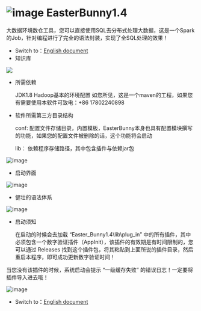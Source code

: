 # ![image](https://user-images.githubusercontent.com/113756063/192142233-2e9a27be-bd96-4a4e-a536-e69480e1aa48.png) EasterBunny1.4
大数据环境数仓工具，您可以直接使用SQL去分布式处理大数据，这是一个Spark的Job，针对编程进行了完全的语法封装，实现了全SQL处理的效果！

 - Switch to：[English document](https://github.com/BeardedManZhao/EasterBunny/blob/main/README.md)
- 知识库
<a href="https://github.com/BeardedManZhao/EasterBunny/blob/main/KnowledgeDocument/knowledge%20base-Chinese.md">
 <img src = "https://user-images.githubusercontent.com/113756063/193165087-b604eab3-d3cf-4b7b-abdf-7d74ec401a89.png"/>
</a>

- 所需依赖

  JDK1.8  Hadoop基本的环境配置
  如您所见，这是一个maven的工程，如果您有需要使用本软件可致电：+86 17802240898

- 软件所需第三方目录结构

  conf: 配置文件存储目录，内置模板，EasterBunny本身也具有配置模块撰写的功能，如果您的配置文件被删除的话，这个功能将会启动

  lib： 依赖程序存储路径，其中包含插件与依赖jar包

![image](https://user-images.githubusercontent.com/113756063/192142287-ebabb07d-00f3-4b80-9d99-42bc3ab444e5.png)

 - 启动界面
 
 ![image](https://user-images.githubusercontent.com/113756063/192140732-6e6456e6-d287-4eae-8fca-4d130ddaf7b4.png)
 
 - 健壮的语法体系
 
 ![image](https://user-images.githubusercontent.com/113756063/192140844-cea15645-82d3-439a-ba32-1d9e338d74dc.png)
 
 - 启动须知
 
   在启动的时候会去加载 “Easter_Bunny1.4\lib\plug_in” 中的所有插件，其中必须包含一个数字验证插件（AppInit），该插件的有效期是有时间限制的，您可以通过 Releases 找到这个插件包，将其粘贴到上面所说的插件目录，然后重启本程序，即可成功更新数字验证时间！
  
  当您没有该插件的时候，系统启动会提示 “一级缓存失败” 的错误日志！一定要将插件导入进去哦！
  
![image](https://user-images.githubusercontent.com/113756063/192140802-835e1d6a-b934-4745-8402-e6a0bd154ae2.png)

 - Switch to：[English document](https://github.com/BeardedManZhao/EasterBunny/blob/main/README.md)

